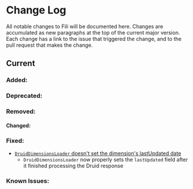 Change Log
==========

All notable changes to Fili will be documented here. Changes are accumulated as new paragraphs at the top of the current 
major version. Each change has a link to the issue that triggered the change, and to the pull request that makes the
change.

Current
-------

### Added:


### Deprecated:


### Removed:


#### Changed:


### Fixed:

- [`DruidDimensionsLoader` doesn't set the dimension's lastUpdated date](https://github.com/yahoo/fili/pull/24)
  * `DruidDimensionsLoader` now properly sets the `lastUpdated` field after it finished processing the Druid response


### Known Issues:

